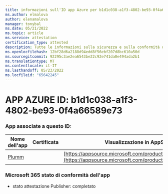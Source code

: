 ```yaml
---
title: informazioni sull'ID app Azure per b1d1c038-a1f3-4802-be93-0f4a66589e73
ms.author: elmalova
author: elenamalova
manager: tonybal
ms.date: 05/21/2022
ms.topic: article
ms.service: attestation
certification_type: attested
description: Tutte le informazioni sulla sicurezza e sulla conformità disponibili per b1d1c038-a1f3-4802-be93-0f4a66589e73.
ms.openlocfilehash: 12bf28d6a2188d94edd8f56ebf207d8bc610a50d
ms.sourcegitcommit: 92295c3ae2ea6543be22c92e741da0e494ada2b1
ms.translationtype: MT
ms.contentlocale: it-IT
ms.lasthandoff: 05/23/2022
ms.locfileid: "65642245"
---
```

# <a name="azure-app-id-b1d1c038-a1f3-4802-be93-0f4a66589e73"></a>APP AZURE ID: b1d1c038-a1f3-4802-be93-0f4a66589e73


### <a name="apps-associated-with-this-id"></a>App associate a questo ID:
| **Nome dell'app** | **Certificata** | **Visualizzazione in AppSource** |
|--------------|---------------|-----------------------|
| [Plumm](../forward/WA200003326.md) |  | [https://appsource.microsoft.com/product/office/WA200003326](https://appsource.microsoft.com/product/office/WA200003326) |

### <a name="microsoft-365-app-compliance-status"></a>Microsoft 365 stato di conformità dell'app
- stato attestazione Publisher: completato
